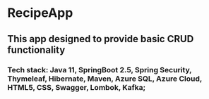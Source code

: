 # RecipeApp

## This app designed to provide basic CRUD functionality
### Tech stack: Java 11, SpringBoot 2.5, Spring Security, Thymeleaf, Hibernate, Maven, Azure SQL, Azure Cloud, HTML5, CSS, Swagger, Lombok, Kafka;
